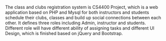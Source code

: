 The class and clubs registration system is CS4400 Project, which is a web application based on PHP and Mysql for both instructors and students schedule their clubs, classes and build up social connections between each other. 
It defines three roles including Admin, instructor and students. Different role will have different ability of assigning tasks and different UI Design, which is finished based on jQuery and Bootstrap.
